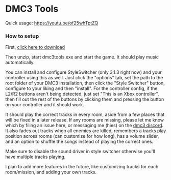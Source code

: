 # DMC3 Tools
Quick usage: https://youtu.be/of25whTptZQ

### How to setup
First, [click here to download](https://github.com/644/dmc3music/releases/download/v2.0/dmc3tools.zip)

Then unzip, start dmc3tools.exe and start the game. It should play music automatically.

You can install and configure StyleSwitcher (only 3.1.3 right now) and your controller using this as well. Just click the "options" tab, set the path to the root folder of your DMC3 installation, then click the "Style Switcher" button, configure to your liking and then "install". For the controller config, if the L2/R2 buttons aren't being detected, just set "This is an Xbox controller", then fill out the rest of the buttons by clicking them and pressing the button on your controller and it should work.

It should play the correct tracks in every room, aside from a few places that will be fixed in a later release. If any rooms are missing, please let me know which by filing an issue here, or messaging me (hies) on the [dmc3 discord](https://discord.gg/yhJdCHm). It also fades out tracks when all enemies are killed, remembers a tracks play position across rooms (can customize for how long), has a volume slider, and an option to shuffle the songs instead of playing the correct ones.

Make sure to disable the sound driver in style switcher otherwise you'll have multiple tracks playing.

I plan to add more features in the future, like customizing tracks for each room/mission, and adding your own tracks.
